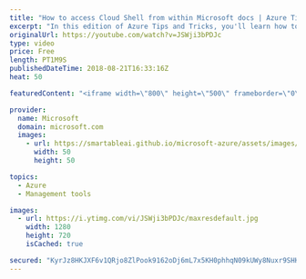```yaml
---
title: "How to access Cloud Shell from within Microsoft docs | Azure Tips and Tricks"
excerpt: "In this edition of Azure Tips and Tricks, you'll learn how to quickly access Azure Cloud Shell from within the Microsoft documentation. The Azure Cloud Shell allows us to easily run commands against our resources inside of the Azure portal. But did you know that you can easily run the Cloud Shell inside"
originalUrl: https://youtube.com/watch?v=JSWji3bPDJc
type: video
price: Free
length: PT1M9S
publishedDateTime: 2018-08-21T16:33:16Z
heat: 50

featuredContent: "<iframe width=\"800\" height=\"500\" frameborder=\"0\" src=\"https://www.youtube.com/embed/JSWji3bPDJc\" allow=\"accelerometer; autoplay; encrypted-media; gyroscope; picture-in-picture\" allowfullscreen></iframe>"

provider:
  name: Microsoft
  domain: microsoft.com
  images:
    - url: https://smartableai.github.io/microsoft-azure/assets/images/organizations/microsoft.com-50x50.jpg
      width: 50
      height: 50

topics:
  - Azure
  - Management tools

images:
  - url: https://i.ytimg.com/vi/JSWji3bPDJc/maxresdefault.jpg
    width: 1280
    height: 720
    isCached: true

secured: "KyrJz8HKJXF6v1QRjo8ZlPook9162oDj6mL7x5KH0phhqN09kUWy8Nuxr9SHK98DPMuZlZbOQpg1+Yg4dy2dBmchF2CVAvH4NpCXnDoT6hrIBG5tPNns5vbL3+IIP3Ot5kjD+dDED7y36n6ijoz1jV1nMNsrLRNwsP5jYqAVVl6Hy0+SfFy3EV3M9faXR99mw+5hOLe0EW7wyGWn67OujajyqoGmg8s2aIII1lj/G7P6LJUYycRJAqLnp15VbHJLk6MTAEvmnQVosPMLc84A8Q7z48TPGOv2XMIHL9UCNuitGJqlxUc03GgL23riug2uapViJziSAtYFbo/u5QIPtAVxGWOi6uoN7ho3MgKZcM++IBFyILHqXgHYYKMlZtgIPHe7BptkPyhNEBiHH9mE0qppE1ky2NDUUzQAxH94QgQ=;/Y3Nq9STtl3Ge3JcRTuBpw=="
---
```


